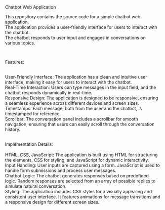Chatbot Web Application

<p>This repository contains the source code for a simple chatbot web application. <br>
  The application provides a user-friendly interface for users to interact with the chatbot.<br>
  The chatbot responds to user input and engages in conversations on various topics.</p> <br>

<p>Features:<br><br>

User-Friendly Interface: The application has a clean and intuitive user interface, making it easy for users to interact with the chatbot.
<br>
Real-Time Interaction: Users can type messages in the input field, and the chatbot responds dynamically in real-time.
<br>
Responsive Design: The application is designed to be responsive, ensuring a seamless experience across different devices and screen sizes.
<br>
Timestamps: Each message, both from the user and the chatbot, is timestamped for reference.
<br>
Scrollbar: The conversation panel includes a scrollbar for smooth navigation, ensuring that users can easily scroll through the conversation history.
<br>
</p><p>
<br>
Implementation Details:
<br><br>
HTML, CSS, JavaScript: The application is built using HTML for structuring the elements, CSS for styling, and JavaScript for dynamic interactivity.
<br>
Input Handling: User inputs are captured using a form. JavaScript is used to handle form submissions and process user messages.
<br>
Chatbot Logic: The chatbot generates responses based on predefined logic. Random responses are selected from an array of possible replies to simulate natural conversation.
<br>
Styling: The application includes CSS styles for a visually appealing and consistent user interface. 
It features animations for message transitions and a responsive design for different screen sizes.
</p>
